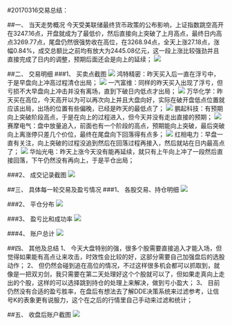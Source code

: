 ﻿#20170316交易总结： 

##一、	当天走势概况
今天受美联储最终货币政策的公布影响，上证指数跳空高开在3247.16点，开盘就成为了最低价，然后直接向上突破了上月高点，最终日内高点3269.77点，尾盘仍然很强势收在高位，在3268.94点，全天上涨27.18点，涨幅0.84%，成交总额比之前均有放大为2445.08亿元，这一段上涨比较强劲并且直接完成了日内的调整，预期后面还会是向上的延续；
![](20170316.A.dp.png)

##二、	交易明细
###1、	买卖点截图
![](20170316.B.1.png)
鸿特精密：昨天买入后一直在浮亏中，于是早盘向上冲高过程清仓出局；
![](20170316.B.2.png)
一汽富维：同样的昨天买入出现了浮亏，但亏损不大早盘向上冲击并没有离场，直到下破日内低点才出局；
![](20170316.B.3.png)
万华化学：昨天买在高位，今天高开以为可以再次向上并且大盘向好，实际在破开盘低点位置就应该出局，出场的位置有些偏晚，已经是昨天的最低点了；
![](20170316.B.4.png)
鹏起科技：有预期向上突破阶段高点，于是在向上的过程进入，但今天并没有走出直接的预期；
![](20170316.B.5.png)
赛摩电气：盘中放量追入，前面也有一个阶段的高点，预期能向上突破，最后突破向上离涨停只差几个价位，最终在尾盘向下回落得有点多；
![](20170316.B.6.png)
红相电力：早盘一直有关注，向上突破的过程没追到然后在回落过程再接入，然后就站在日内最高点了；
![](20170316.B.7.png)
华灿光电：昨天上涨今天没有能再延续，就只有上午向上冲了一段然后直接回落，下午仍然没有再向上，于是平仓出局；





###2、	成交记录截图
![](20170316.C1.cj.png)


##三、	具体每一轮交易及盈亏情况
###1、	各股交易、持仓明细
![](20170316.C2.cc.png) 

###2、	平仓分布
![](20170316.C3.pc.png)

###3、	盈亏比和成功率
![](20170316.C4.cgl.png) 

###4、	账户总计
![](20170316.C5.zj.png)


##四、	其他及总结
1、	今天大盘特别的强，很多个股需要直接追入才能入场，但觉得如果能有高点让来攻击，时效性会比较的好，这部分需要自己加强盘后的选股动作；
2、	但仍然会碰到追在高位的情况，不过这样很多机会都可以抓取到，就像是一把双刃剑，我只需要在第二天处理好这个个股就可以了，但如果走真向上走出的个股，这样的可以选择跳到持仓的处理上来解决，做到亏小盈大；
3、	目前仍然没有合适的盈亏胜率，在盘后有想法去了解DDE决策系统来过滤参考，让信号K的表象更有说服力，这个在之后的行情里自己手动来过滤和统计；














 

##五、	收盘后账户截图
![](20170316.C6.zh.png)